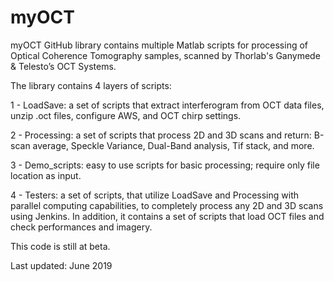 # myOCT
myOCT GitHub library contains multiple Matlab scripts for processing of Optical Coherence Tomography samples, scanned by Thorlab's Ganymede & Telesto’s OCT Systems.

The library contains 4 layers of scripts:

1 - LoadSave: a set of scripts that extract interferogram from OCT data files, unzip .oct files, configure AWS, and OCT chirp settings.

2 - Processing: a set of scripts that process 2D and 3D scans and return: B-scan average, Speckle Variance, Dual-Band analysis, Tif stack, and more.

3 - Demo_scripts: easy to use scripts for basic processing; require only file location as input.

4 - Testers: a set of scripts, that utilize LoadSave and Processing with parallel computing capabilities, to completely process any 2D and 3D scans using Jenkins. In addition, it contains  a set of scripts that load OCT files and check performances and imagery.

This code is still at beta.

 Last updated: June 2019
